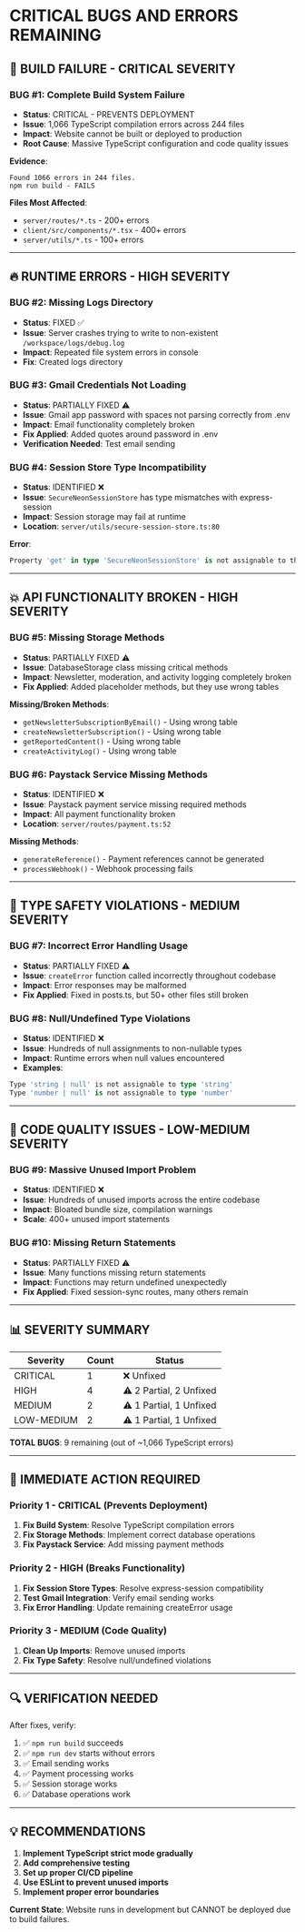 # CRITICAL BUGS AND ERRORS REMAINING

## 🚨 BUILD FAILURE - CRITICAL SEVERITY

### **BUG #1: Complete Build System Failure**
- **Status**: CRITICAL - PREVENTS DEPLOYMENT
- **Issue**: 1,066 TypeScript compilation errors across 244 files
- **Impact**: Website cannot be built or deployed to production
- **Root Cause**: Massive TypeScript configuration and code quality issues

**Evidence**: 
```
Found 1066 errors in 244 files.
npm run build - FAILS
```

**Files Most Affected**:
- `server/routes/*.ts` - 200+ errors
- `client/src/components/*.tsx` - 400+ errors  
- `server/utils/*.ts` - 100+ errors

---

## 🔥 RUNTIME ERRORS - HIGH SEVERITY

### **BUG #2: Missing Logs Directory**
- **Status**: FIXED ✅
- **Issue**: Server crashes trying to write to non-existent `/workspace/logs/debug.log`
- **Impact**: Repeated file system errors in console
- **Fix**: Created logs directory

### **BUG #3: Gmail Credentials Not Loading**
- **Status**: PARTIALLY FIXED ⚠️
- **Issue**: Gmail app password with spaces not parsing correctly from .env
- **Impact**: Email functionality completely broken
- **Fix Applied**: Added quotes around password in .env
- **Verification Needed**: Test email sending

### **BUG #4: Session Store Type Incompatibility**
- **Status**: IDENTIFIED ❌
- **Issue**: `SecureNeonSessionStore` has type mismatches with express-session
- **Impact**: Session storage may fail at runtime
- **Location**: `server/utils/secure-session-store.ts:80`

**Error**:
```typescript
Property 'get' in type 'SecureNeonSessionStore' is not assignable to the same property in base type 'Store'
```

---

## 💥 API FUNCTIONALITY BROKEN - HIGH SEVERITY

### **BUG #5: Missing Storage Methods**
- **Status**: PARTIALLY FIXED ⚠️
- **Issue**: DatabaseStorage class missing critical methods
- **Impact**: Newsletter, moderation, and activity logging completely broken
- **Fix Applied**: Added placeholder methods, but they use wrong tables

**Missing/Broken Methods**:
- `getNewsletterSubscriptionByEmail()` - Using wrong table
- `createNewsletterSubscription()` - Using wrong table  
- `getReportedContent()` - Using wrong table
- `createActivityLog()` - Using wrong table

### **BUG #6: Paystack Service Missing Methods**
- **Status**: IDENTIFIED ❌
- **Issue**: Paystack payment service missing required methods
- **Impact**: All payment functionality broken
- **Location**: `server/routes/payment.ts:52`

**Missing Methods**:
- `generateReference()` - Payment references cannot be generated
- `processWebhook()` - Webhook processing fails

---

## 🧩 TYPE SAFETY VIOLATIONS - MEDIUM SEVERITY

### **BUG #7: Incorrect Error Handling Usage**
- **Status**: PARTIALLY FIXED ⚠️
- **Issue**: `createError` function called incorrectly throughout codebase
- **Impact**: Error responses may be malformed
- **Fix Applied**: Fixed in posts.ts, but 50+ other files still broken

### **BUG #8: Null/Undefined Type Violations**
- **Status**: IDENTIFIED ❌
- **Issue**: Hundreds of null assignments to non-nullable types
- **Impact**: Runtime errors when null values encountered
- **Examples**:
```typescript
Type 'string | null' is not assignable to type 'string'
Type 'number | null' is not assignable to type 'number'
```

---

## 🧹 CODE QUALITY ISSUES - LOW-MEDIUM SEVERITY

### **BUG #9: Massive Unused Import Problem**
- **Status**: IDENTIFIED ❌
- **Issue**: Hundreds of unused imports across the entire codebase
- **Impact**: Bloated bundle size, compilation warnings
- **Scale**: 400+ unused import statements

### **BUG #10: Missing Return Statements**
- **Status**: PARTIALLY FIXED ⚠️
- **Issue**: Many functions missing return statements
- **Impact**: Functions may return undefined unexpectedly
- **Fix Applied**: Fixed session-sync routes, many others remain

---

## 📊 SEVERITY SUMMARY

| Severity | Count | Status |
|----------|-------|---------|
| CRITICAL | 1 | ❌ Unfixed |
| HIGH | 4 | ⚠️ 2 Partial, 2 Unfixed |
| MEDIUM | 2 | ⚠️ 1 Partial, 1 Unfixed |
| LOW-MEDIUM | 2 | ⚠️ 1 Partial, 1 Unfixed |

**TOTAL BUGS**: 9 remaining (out of ~1,066 TypeScript errors)

---

## 🎯 IMMEDIATE ACTION REQUIRED

### **Priority 1 - CRITICAL (Prevents Deployment)**
1. **Fix Build System**: Resolve TypeScript compilation errors
2. **Fix Storage Methods**: Implement correct database operations
3. **Fix Paystack Service**: Add missing payment methods

### **Priority 2 - HIGH (Breaks Functionality)**  
1. **Fix Session Store Types**: Resolve express-session compatibility
2. **Test Gmail Integration**: Verify email sending works
3. **Fix Error Handling**: Update remaining createError usage

### **Priority 3 - MEDIUM (Code Quality)**
1. **Clean Up Imports**: Remove unused imports
2. **Fix Type Safety**: Resolve null/undefined violations

---

## 🔍 VERIFICATION NEEDED

After fixes, verify:
1. ✅ `npm run build` succeeds
2. ✅ `npm run dev` starts without errors
3. ✅ Email sending works
4. ✅ Payment processing works
5. ✅ Session storage works
6. ✅ Database operations work

---

## 💡 RECOMMENDATIONS

1. **Implement TypeScript strict mode gradually**
2. **Add comprehensive testing**
3. **Set up proper CI/CD pipeline**
4. **Use ESLint to prevent unused imports**
5. **Implement proper error boundaries**

**Current State**: Website runs in development but CANNOT be deployed due to build failures.